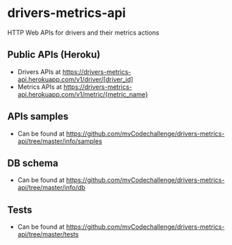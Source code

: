# drivers-metrics-api
HTTP Web APIs for drivers and their metrics actions

## Public APIs (Heroku)
* Drivers APIs at https://drivers-metrics-api.herokuapp.com/v1/driver/[driver_id]
* Metrics APIs at https://drivers-metrics-api.herokuapp.com/v1/metric/{metric_name}
 
## APIs samples
* Can be found at https://github.com/mvCodechallenge/drivers-metrics-api/tree/master/info/samples

## DB schema
* Can be found at https://github.com/mvCodechallenge/drivers-metrics-api/tree/master/info/db

## Tests
* Can be found at https://github.com/mvCodechallenge/drivers-metrics-api/tree/master/tests




